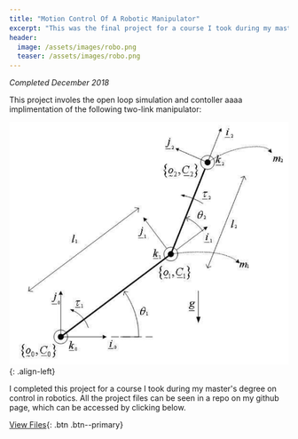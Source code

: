 ```yaml
---
title: "Motion Control Of A Robotic Manipulator"
excerpt: "This was the final project for a course I took during my master's degree on control in robotics."
header:
  image: /assets/images/robo.png
  teaser: /assets/images/robo.png
---
```

*Completed December 2018*

This project involes the open loop simulation and contoller aaaa implimentation of the following two-link manipulator:

![image-left](/assets/images/two_link_manipulator.png){: .align-left}

I completed this project for a course I took during my master's degree on control in robotics. All the project files can be seen in a repo on my github page,
which can be accessed by clicking below.

[View Files](/projects/JacobMorrison_AdaptiveAirToFuelRatioControl.pdf){: .btn .btn--primary}